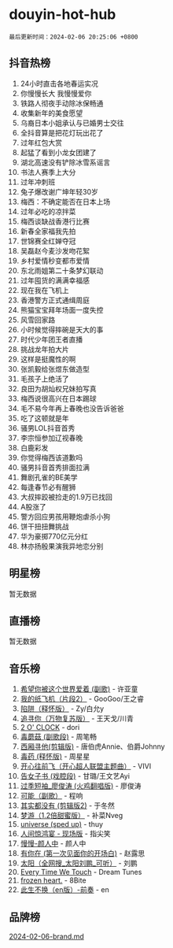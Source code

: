 # douyin-hot-hub

`最后更新时间：2024-02-06 20:25:06 +0800`

## 抖音热榜

1. 24小时直击各地春运实况
1. 你慢慢长大 我慢慢爱你
1. 铁路人彻夜手动除冰保畅通
1. 收集新年的美食愿望
1. 乌裔日本小姐承认与已婚男士交往
1. 全抖音算是把花灯玩出花了
1. 过年红包大赏
1. 起猛了看到小龙女团建了
1. 湖北高速没有铲除冰雪系谣言
1. 书法人赛季上大分
1. 过年冲刺班
1. 兔子爆改谢广坤年轻30岁
1. 梅西：不确定能否在日本上场
1. 过年必吃的凉拌菜
1. 梅西谈缺战香港行比赛
1. 新春全家福我先拍
1. 世锦赛全红婵夺冠
1. 吴磊赵今麦沙发吻花絮
1. 乡村爱情秒变都市爱情
1. 东北雨姐第二十条梦幻联动
1. 过年囤货的满满幸福感
1. 现在我在飞机上
1. 香港警方正式通缉周庭
1. 熊猫宝宝拜年场面一度失控
1. 风雪回家路
1. 小时候觉得摔碗是天大的事
1. 时代少年团王者直播
1. 挑战龙年拍大片
1. 这样是挺魔性的啊
1. 张凯毅给张煜东做造型
1. 毛孩子上绝活了
1. 良田为胡灿权兄妹拍写真
1. 梅西说很高兴在日本踢球
1. 毛不易今年再上春晚也没告诉爸爸
1. 吃了这顿就是年
1. 骚男LOL抖音首秀
1. 李宗恒参加辽视春晚
1. 白鹿彩发
1. 你觉得梅西该道歉吗
1. 骚男抖音首秀排面拉满
1. 舞剧孔雀的BE美学
1. 每逢春节必有醒狮
1. 大叔摔跤被捡走的1.9万已找回
1. A股涨了
1. 警方回应男孩用鞭炮虐杀小狗
1. 饼干扭扭舞挑战
1. 华为豪掷770亿元分红
1. 林亦扬殷果演我异地恋分别

## 明星榜

暂无数据

## 直播榜

暂无数据

## 音乐榜

1. [希望你被这个世界爱着 (副歌)](https://sf3-cdn-tos.douyinstatic.com/obj/tos-cn-ve-2774/oUHCmWQfZlE3QQBKBeD8rCFLpJzPgCpImhsxMt) - 许亚童
1. [我的纸飞机（片段2）](https://sf3-cdn-tos.douyinstatic.com/obj/tos-cn-ve-2774/oM2ZrKcg2CD5AeRB2gkeXOFB1IxAGJdZPazYHf) - GooGoo/王之睿
1. [陷阱（释怀版）](https://sf5-hl-cdn-tos.douyinstatic.com/obj/tos-cn-ve-2774/oE8C21LeZrzKLDFfQYgMzx4GAIHageG5IzayY7) - Zy/白允y
1. [追寻你（万物复苏版）](https://sf5-hl-cdn-tos.douyinstatic.com/obj/tos-cn-ve-2774/oYeAZJsbjIDit9APmBg8u6uDUQnHmoCf3gbo74) - 王天戈/川青
1. [2 O' CLOCK](https://sf5-hl-cdn-tos.douyinstatic.com/obj/tos-cn-ve-2774/oIUBICeqlYQHTigCBOnCMlwBZJkgiBjt1oDfbg) - dori
1. [毒蘑菇 (副歌段)](https://sf5-hl-cdn-tos.douyinstatic.com/obj/tos-cn-ve-2774/ocDEUsfdLjxnlFXtfogBCiQCEqYB7QZgZ8VViM) - 周笔畅
1. [西厢寻他(剪辑版)](https://sf6-cdn-tos.douyinstatic.com/obj/tos-cn-ve-2774/oUsAVfAQKlRNxEv5qxvIB8o5qmIWUcXbzJKJhw) - 唐伯虎Annie、伯爵Johnny
1. [毒药 (释怀版)](https://sf6-cdn-tos.douyinstatic.com/obj/tos-cn-ve-2774/oYILMEAzspdZBIzy4frJNB8ZHPHWAhiwowd4Ad) - 周星星
1. [开心往前飞（开心超人联盟主题曲）](https://sf6-cdn-tos.douyinstatic.com/obj/tos-cn-ve-2774/9d8fb7c82cf1421fb93a9fe925275e0a) - VIVI
1. [告女子书 (戏腔段)](https://sf3-cdn-tos.douyinstatic.com/obj/tos-cn-ve-2774/osCCzFxWgstBDi92ZfBB4ht7gQENBmQMAl0eI6) - 甘璐/王文艺Ayi
1. [过季短袖_廖俊涛 (火鸡翻唱版)](https://sf5-hl-cdn-tos.douyinstatic.com/obj/tos-cn-ve-2774/ogQVJl0tRBKxQgZji7YClFEBrVDeHpPTWfCZbQ) - 廖俊涛
1. [可能（副歌）](https://sf5-hl-cdn-tos.douyinstatic.com/obj/tos-cn-ve-2774/cde1731888894259b333569393c2fb51) - 程响
1. [其实都没有 (剪辑版2)](https://sf5-hl-cdn-tos.douyinstatic.com/obj/tos-cn-ve-2774/oEBNQenHZtBhxYjGgUDQk0BCHTigQafgFlbQ7k) - 于冬然
1. [梦游（1.2倍甜蜜版）](https://sf3-cdn-tos.douyinstatic.com/obj/tos-cn-ve-2774/o4gyAUm8hwufoEABmwVIiQtHsFuGzAEEWtNMzo) - 补菜Nveg
1. [universe (sped up)](https://sf3-cdn-tos.douyinstatic.com/obj/tos-cn-ve-2774/oIQnurQLDCsdYeegkM4CKuVb23MZBXtX6QB8bv) - thuy
1. [人间惊鸿宴 - 现场版](https://sf5-hl-cdn-tos.douyinstatic.com/obj/tos-cn-ve-2774/osF4mrPePAf2Yv8Wfr5fATCHZwL5h1QiGQAKwz) - 指尖笑
1. [慢慢-颜人中](https://sf5-hl-cdn-tos.douyinstatic.com/obj/tos-cn-ve-2774/ocjHNfBXdBxQNC8ZGAeoLMFTUgtBg8bkExunDC) - 颜人中
1. [有你在 (第一次见面你的开场白)](https://sf5-hl-cdn-tos.douyinstatic.com/obj/tos-cn-ve-2774/oAthrQ3ClJBfI57uBoFEgNDYtNCZ0TSYQQfxQ0) - 赵露思
1. [太阳（全网搜_太阳刘鹏_可听）](https://sf3-cdn-tos.douyinstatic.com/obj/tos-cn-ve-2774/ogWbyIQnlBFImVbeDocRdCIYtBHlbJXgfZMvgz) - 刘鹏
1. [Every Time We Touch](https://sf5-hl-cdn-tos.douyinstatic.com/obj/tos-cn-ve-2774/ogN6lUKQeBBfEVhIOMikG1CcJjugxk1tztZyhP) - Dream Tunes
1. [frozen heart.](https://sf6-cdn-tos.douyinstatic.com/obj/tos-cn-ve-2774/oIIWJfyjIACZA9zQMtnJ6hQQhFC4vhCupoRBsO) - 8Bite
1. [此生不换（en版）-前奏](https://sf5-hl-cdn-tos.douyinstatic.com/obj/tos-cn-ve-2774/oMDvUGwhKrKYDEqXiMYEwxZqBWIJFA92CiLAO) - en

## 品牌榜

[2024-02-06-brand.md](2024-02-06-brand.md)
